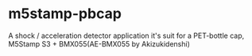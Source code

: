 # m5stamp-pbcap

A shock / acceleration detector application it's suit for a PET-bottle cap, M5Stamp S3 + BMX055(AE-BMX055 by Akizukidenshi)

